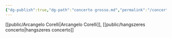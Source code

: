```yaml
---
{"dg-publish":true,"dg-path":"concerto grosso.md","permalink":"/concerto-grosso/"}
---
```


[[public/Arcangelo Corelli\|Arcangelo Corelli]], [[public/hangszeres concerto\|hangszeres concerto]]